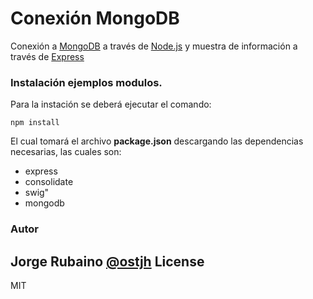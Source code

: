 # Conexión MongoDB

Conexión a [MongoDB] a través de [Node.js] y muestra de información a través de [Express]

### Instalación ejemplos modulos.

Para la instación se deberá ejecutar el comando:

```
npm install
```

El cual tomará el archivo **package.json** descargando las dependencias necesarias, las cuales son:

* express
* consolidate
* swig"
* mongodb

### Autor
Jorge Rubaino [@ostjh]
License
----
MIT

[@ostjh]:https://twitter.com/ostjh
[Node.js]:https://nodejs.org/
[MongoDB]:https://www.mongodb.org/
[Express]:http://expressjs.com/
